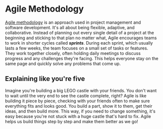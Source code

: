 # Agile Methodology

[Agile methodology](https://en.wikipedia.org/wiki/Agile_software_development) is an approach used in project management and software development. It's all about being flexible, adaptive, and collaborative. Instead of planning out every single detail of a project at the beginning and sticking to that plan no matter what, Agile encourages teams to work in shorter cycles called **_sprints_**. During each sprint, which usually lasts a few weeks, the team focuses on a small set of tasks or features. They work together closely, often holding daily meetings to discuss progress and any challenges they're facing. This helps everyone stay on the same page and quickly solve any problems that come up.

## Explaining like you're five

Imagine you're building a big LEGO castle with your friends. You don't want to wait until the very end to see the castle complete, right? Agile is like building it piece by piece, checking with your friends often to make sure everything fits and looks good. You build a part, show it to them, get their ideas, and then build more. This way, if you need to change something, it's easy because you're not stuck with a huge castle that's hard to fix. Agile helps us build things step by step and make them better as we go!
